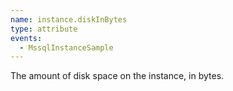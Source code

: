 ```yaml
---
name: instance.diskInBytes
type: attribute
events:
  - MssqlInstanceSample
---
```


The amount of disk space on the instance, in bytes.